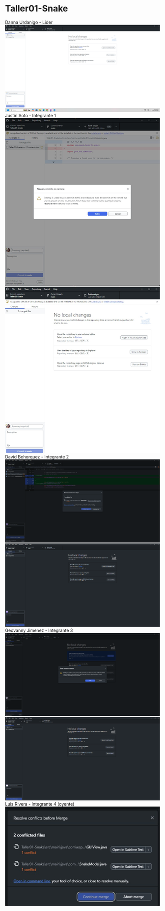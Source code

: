# Taller01-Snake
Danna Urdanigo - Lider
![Alt text](./Capturas/Captura%20de%20pantalla%20Github.png)
Justin Soto - Integrante 1
![Alt text](./Capturas/Soto%20Problema.jpeg)
![Alt text](./Capturas/Soto%20Resuelto.jpeg)
David Bohorquez - Integrante 2
![Alt text](./Capturas/error-estudiante2.png)
![Alt text](./Capturas/push-estudiante2.png)
Geovanny Jimenez - Integrante 3
![Alt text](./Capturas/Jimenez%20problema.png)
![Alt text](./Capturas/Jimenez%20Resuelto.png)
Luis Rivera - Integrante 4 (oyente)
![Alt text](./Capturas/Oyente%20integrante%204.jpeg)
